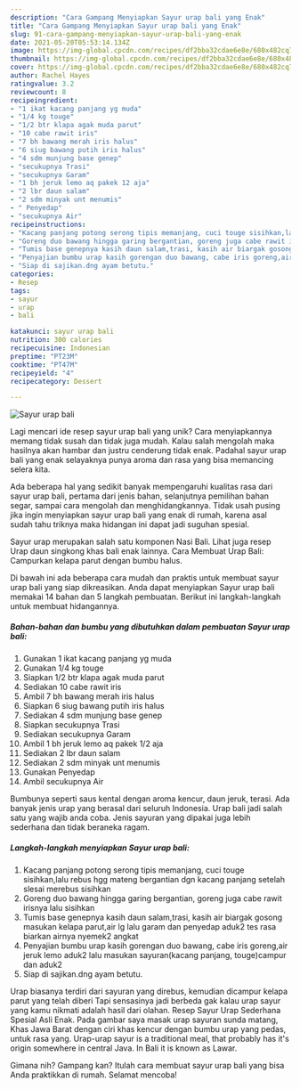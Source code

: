 ```yaml
---
description: "Cara Gampang Menyiapkan Sayur urap bali yang Enak"
title: "Cara Gampang Menyiapkan Sayur urap bali yang Enak"
slug: 91-cara-gampang-menyiapkan-sayur-urap-bali-yang-enak
date: 2021-05-20T05:53:14.134Z
image: https://img-global.cpcdn.com/recipes/df2bba32cdae6e8e/680x482cq70/sayur-urap-bali-foto-resep-utama.jpg
thumbnail: https://img-global.cpcdn.com/recipes/df2bba32cdae6e8e/680x482cq70/sayur-urap-bali-foto-resep-utama.jpg
cover: https://img-global.cpcdn.com/recipes/df2bba32cdae6e8e/680x482cq70/sayur-urap-bali-foto-resep-utama.jpg
author: Rachel Hayes
ratingvalue: 3.2
reviewcount: 8
recipeingredient:
- "1 ikat kacang panjang yg muda"
- "1/4 kg touge"
- "1/2 btr klapa agak muda parut"
- "10 cabe rawit iris"
- "7 bh bawang merah iris halus"
- "6 siug bawang putih iris halus"
- "4 sdm munjung base genep"
- "secukupnya Trasi"
- "secukupnya Garam"
- "1 bh jeruk lemo aq pakek 12 aja"
- "2 lbr daun salam"
- "2 sdm minyak unt menumis"
- " Penyedap"
- "secukupnya Air"
recipeinstructions:
- "Kacang panjang potong serong tipis memanjang, cuci touge sisihkan,lalu rebus hgg mateng bergantian dgn kacang panjang setelah slesai merebus sisihkan"
- "Goreng duo bawang hingga garing bergantian, goreng juga cabe rawit irisnya lalu sisihkan"
- "Tumis base genepnya kasih daun salam,trasi, kasih air biargak gosong masukan kelapa parut,air lg lalu garam dan penyedap aduk2 tes rasa biarkan airnya nyemek2 angkat"
- "Penyajian bumbu urap kasih gorengan duo bawang, cabe iris goreng,air jeruk lemo aduk2 lalu masukan sayuran(kacang panjang, touge)campur dan aduk2"
- "Siap di sajikan.dng ayam betutu."
categories:
- Resep
tags:
- sayur
- urap
- bali

katakunci: sayur urap bali 
nutrition: 300 calories
recipecuisine: Indonesian
preptime: "PT23M"
cooktime: "PT47M"
recipeyield: "4"
recipecategory: Dessert

---
```



![Sayur urap bali](https://img-global.cpcdn.com/recipes/df2bba32cdae6e8e/680x482cq70/sayur-urap-bali-foto-resep-utama.jpg)

Lagi mencari ide resep sayur urap bali yang unik? Cara menyiapkannya memang tidak susah dan tidak juga mudah. Kalau salah mengolah maka hasilnya akan hambar dan justru cenderung tidak enak. Padahal sayur urap bali yang enak selayaknya punya aroma dan rasa yang bisa memancing selera kita.

Ada beberapa hal yang sedikit banyak mempengaruhi kualitas rasa dari sayur urap bali, pertama dari jenis bahan, selanjutnya pemilihan bahan segar, sampai cara mengolah dan menghidangkannya. Tidak usah pusing jika ingin menyiapkan sayur urap bali yang enak di rumah, karena asal sudah tahu triknya maka hidangan ini dapat jadi suguhan spesial.

Sayur urap merupakan salah satu komponen Nasi Bali. Lihat juga resep Urap daun singkong khas bali enak lainnya. Cara Membuat Urap Bali: Campurkan kelapa parut dengan bumbu halus.


Di bawah ini ada beberapa cara mudah dan praktis untuk membuat sayur urap bali yang siap dikreasikan. Anda dapat menyiapkan Sayur urap bali memakai 14 bahan dan 5 langkah pembuatan. Berikut ini langkah-langkah untuk membuat hidangannya.

<!--inarticleads1-->

##### Bahan-bahan dan bumbu yang dibutuhkan dalam pembuatan Sayur urap bali:

1. Gunakan 1 ikat kacang panjang yg muda
1. Gunakan 1/4 kg touge
1. Siapkan 1/2 btr klapa agak muda parut
1. Sediakan 10 cabe rawit iris
1. Ambil 7 bh bawang merah iris halus
1. Siapkan 6 siug bawang putih iris halus
1. Sediakan 4 sdm munjung base genep
1. Siapkan secukupnya Trasi
1. Sediakan secukupnya Garam
1. Ambil 1 bh jeruk lemo aq pakek 1/2 aja
1. Sediakan 2 lbr daun salam
1. Sediakan 2 sdm minyak unt menumis
1. Gunakan  Penyedap
1. Ambil secukupnya Air


Bumbunya seperti saus kental dengan aroma kencur, daun jeruk, terasi. Ada banyak jenis urap yang berasal dari seluruh Indonesia. Urap bali jadi salah satu yang wajib anda coba. Jenis sayuran yang dipakai juga lebih sederhana dan tidak beraneka ragam. 

<!--inarticleads2-->

##### Langkah-langkah menyiapkan Sayur urap bali:

1. Kacang panjang potong serong tipis memanjang, cuci touge sisihkan,lalu rebus hgg mateng bergantian dgn kacang panjang setelah slesai merebus sisihkan
1. Goreng duo bawang hingga garing bergantian, goreng juga cabe rawit irisnya lalu sisihkan
1. Tumis base genepnya kasih daun salam,trasi, kasih air biargak gosong masukan kelapa parut,air lg lalu garam dan penyedap aduk2 tes rasa biarkan airnya nyemek2 angkat
1. Penyajian bumbu urap kasih gorengan duo bawang, cabe iris goreng,air jeruk lemo aduk2 lalu masukan sayuran(kacang panjang, touge)campur dan aduk2
1. Siap di sajikan.dng ayam betutu.


Urap biasanya terdiri dari sayuran yang direbus, kemudian dicampur kelapa parut yang telah diberi Tapi sensasinya jadi berbeda gak kalau urap sayur yang kamu nikmati adalah hasil dari olahan. Resep Sayur Urap Sederhana Spesial Asli Enak. Pada gambar saya masak urap sayuran sunda matang, Khas Jawa Barat dengan ciri khas kencur dengan bumbu urap yang pedas, untuk rasa yang. Urap-urap sayur is a traditional meal, that probably has it&#39;s origin somewhere in central Java. In Bali it is known as Lawar. 

Gimana nih? Gampang kan? Itulah cara membuat sayur urap bali yang bisa Anda praktikkan di rumah. Selamat mencoba!
